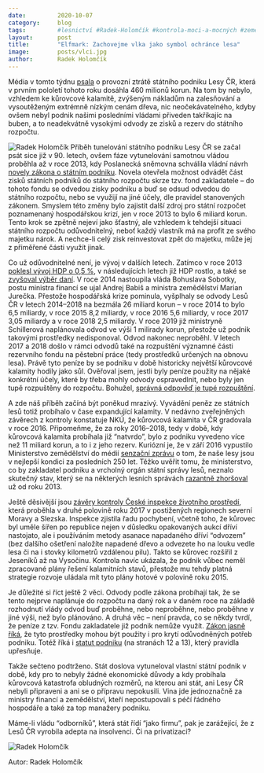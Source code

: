 ```yaml
---
date:         2020-10-07
category:     blog
tags:         #lesnictví #Radek-Holomčík #kontrola-moci-a-mocných #zemědělství
layout:       post
title:        "Elfmark: Zachovejme vlka jako symbol ochránce lesa"
image:        posts/vlci.jpg
author:       Radek Holomčík
---
```


Média v tomto týdnu [psala](https://www.e15.cz/domaci/lesy-cr-se-v-pololeti-propadly-do-ztraty-temer-pul-miliardy-korun-na-vine-je-opet-kurovec-1373613) o provozní ztrátě státního podniku Lesy ČR, která v prvním pololetí tohoto roku dosáhla 460 milionů korun. Na tom by nebylo, vzhledem ke kůrovcové kalamitě, zvýšeným nákladům na zalesňování a vysoutěženým extrémně nízkým cenám dřeva, nic neočekávatelného, kdyby ovšem nebyl podnik našimi posledními vládami přiveden takříkajíc na buben, a to neadekvátně vysokými odvody ze zisků a rezerv do státního rozpočtu.

![Radek Holomčík](https://zemedelstvi.pirati.cz/assets/img/posts/radek_holomcik_lesy.jpg)
Příběh tunelování státního podniku Lesy ČR se začal psát sice již v 90. letech, ovšem fáze vytunelování samotnou vládou proběhla až v roce 2013, kdy Poslanecká sněmovna schválila vládní návrh [novely zákona o státním podniku](https://www.zakonyprolidi.cz/cs/2013-213). Novela otevřela možnost odvádět část zisků státních podniků do státního rozpočtu skrze tzv. fond zakladatele – do tohoto fondu se odvedou zisky podniku a buď se odsud odvedou do státního rozpočtu, nebo se využijí na jiné účely, dle pravidel stanovených zákonem. Smyslem této změny bylo zajistit další zdroj pro státní rozpočet poznamenaný hospodářskou krizí, jen v roce 2013 to bylo 6 miliard korun. Tento krok se zpětně nejeví jako šťastný, ale vzhledem k tehdejší situaci státního rozpočtu odůvodnitelný, neboť každý vlastník má na profit ze svého majetku nárok. A nechce-li celý zisk reinvestovat zpět do majetku, může jej z přiměřené části využít jinak.

Co už odůvodnitelné není, je vývoj v dalších letech. Zatímco v roce 2013 [poklesl vývoj HDP o 0,5 %](https://vdb.czso.cz/vdbvo2/faces/cs/index.jsf?page=vystup-objekt&z=G&f=GRAFICKY_OBJEKT&pvo=NUC01-S5&skupId=21&katalog=30832&str=v150#w=), v následujících letech již HDP rostlo, a také se [zvyšoval výběr daní](https://www.czso.cz/csu/czso/320198-14-r_2014-0600). V roce 2014 nastoupila vláda Bohuslava Sobotky, postu ministra financí se ujal Andrej Babiš a ministra zemědělství Marian Jurečka. Přestože hospodářská krize pominula, vyšplhaly se odvody Lesů ČR v letech 2014–2018 na bezmála 26 miliard korun – v roce 2014 to bylo 6,5 miliardy, v roce 2015 8,2 miliardy, v roce 2016 5,6 miliardy, v roce 2017 3,05 miliardy a v roce 2018 2,5 miliardy. V roce 2019 již ministryně Schillerová naplánovala odvod ve výši 1 milirady korun, přestože už podnik takovými prostředky nedisponoval. Odvod nakonec neproběhl. V letech 2017 a 2018 došlo v rámci odvodů také na rozpuštění významné části rezervního fondu na pěstební práce (tedy prostředků určených na obnovu lesa). Právě tyto peníze by se podniku v době historicky největší kůrovcové kalamity hodily jako sůl. Ověřoval jsem, jestli byly peníze použity na nějaké konkrétní účely, které by třeba mohly odvody ospravedlnit, nebo byly jen tupě rozpuštěny do rozpočtu. Bohužel, [správná odpověď je tupé rozpuštění](https://drive.google.com/file/d/12JZXCCPQypbmQTC4Rpmmt8dxeo5pvh5U/view?usp=sharing).

A zde náš příběh začíná být poněkud mrazivý. Vyvádění peněz ze státních lesů totiž probíhalo v čase expandující kalamity. V nedávno zveřejněných závěrech z kontroly konstatuje NKÚ, že kůrovcová kalamita v ČR gradovala v roce 2016. Připomeňme, že za roky 2016–2018, tedy v době, kdy kůrovcová kalamita probíhala již “natvrdo”, bylo z podniku vyvedeno více než 11 miliard korun, a to i z jeho rezerv. Kuriózní je, že v září 2016 vypustilo Ministerstvo zemědělství do médií [senzační zprávu](https://byznys.ihned.cz/c1-65409790-ceske-lesy-jsou-v-nejlepsi-kondici-za-poslednich-250-let-dalsi-zalesneni-podpori-stamilionove-dotace) o tom, že naše lesy jsou v nejlepší kondici za posledních 250 let. Těžko uvěřit tomu, že ministerstvo, co by zakladatel podniku a vrcholný orgán státní správy lesů, neznalo skutečný stav, který se na některých lesních správách [razantně zhoršoval](https://www.ceskatelevize.cz/porady/1095913550-nedej-se/217562248410016-pytlak-kurovec/) už od roku 2013.

Ještě děsivější jsou [závěry kontroly České inspekce životního prostředí](https://www.pirati.cz/tiskove-zpravy/pirati-chteji-skandalni-zavery-cizp-resit-ve-snemovne.html), která proběhla v druhé polovině roku 2017 v postižených regionech severní Moravy a Slezska. Inspekce zjistila řadu pochybení, včetně toho, že kůrovec byl uměle šířen po republice nejen v důsledku opakovaných aukcí dříví nastojato, ale i používáním metody asanace napadaného dříví “odvozem” (bez dalšího ošetření naložíte napadené dřevo a odvezete ho na louku vedle lesa či na i stovky kilometrů vzdálenou pilu). Takto se kůrovec rozšířil z Jeseníků až na Vysočinu. Kontrola navíc ukázala, že podnik vůbec neměl zpracované plány řešení kalamitních stavů, přestože mu tehdy platná strategie rozvoje uládala mít tyto plány hotové v polovině roku 2015.

Je důležité si říct ještě 2 věci. Odvody podle zákona probíhají tak, že se tento nejprve naplánuje do rozpočtu na daný rok a v daném roce na základě rozhodnutí vlády odvod buď proběhne, nebo neproběhne, nebo proběhne v jiné výši, než bylo plánováno. A druhá věc – není pravda, co se někdy tvrdí, že peníze z tzv. Fondu zakladatele již podnik nemůže využít. [Zákon jasně říká](https://www.zakonyprolidi.cz/cs/1997-77#p19), že tyto prostředky mohou být použity i pro krytí odůvodněných potřeb podniku. Totéž říká i [statut podniku](https://lesycr.cz/wp-content/uploads/2018/08/statut-lcr-1-9-17.pdf) (na stranách 12 a 13), který pravidla upřesňuje.

Takže sečteno podtrženo. Stát doslova vytuneloval vlastní státní podnik v době, kdy pro to nebyly žádné ekonomické důvody a kdy probíhala kůrovcová katastrofa obludných rozměrů, na kterou ani stát, ani Lesy ČR nebyli připraveni a ani se o přípravu nepokusili. Vina jde jednoznačně za ministry financí a zemědělství, kteří nepostupovali s péčí řádného hospodáře a také za top manažery podniku.

Máme-li vládu “odborníků”, která stát řídí “jako firmu”, pak je zarážející, že z Lesů ČR vyrobila adepta na insolvenci. Či na privatizaci?

![Radek Holomčík](https://zemedelstvi.pirati.cz/assets/img/posts/andrej_babis_tuneluje.jpg)

Autor: Radek Holomčík
